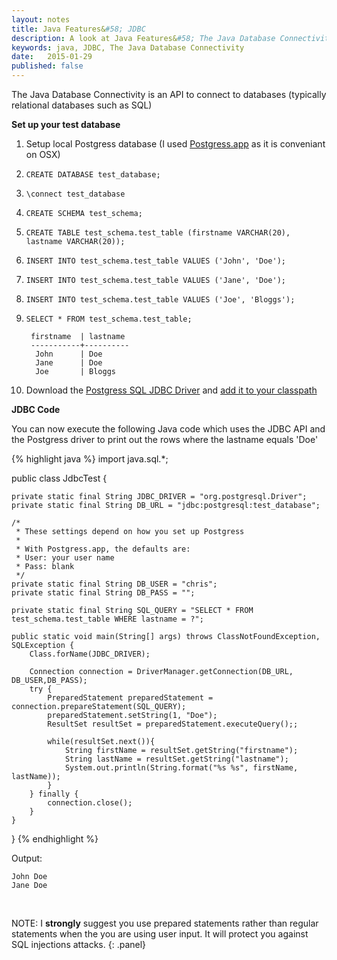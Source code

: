 ```yaml
---
layout: notes
title: Java Features&#58; JDBC
description: A look at Java Features&#58; The Java Database Connectivity.
keywords: java, JDBC, The Java Database Connectivity
date:   2015-01-29
published: false
---
```


The Java Database Connectivity is an API to connect to databases (typically relational databases such as SQL)

**Set up your test database**

1. Setup local Postgress database (I used [Postgress.app](http://postgresapp.com/) as it is conveniant on OSX)
2. `CREATE DATABASE test_database;`
3. `\connect test_database`
4. `CREATE SCHEMA test_schema;`
5. `CREATE TABLE test_schema.test_table (firstname VARCHAR(20), lastname VARCHAR(20));`
6. `INSERT INTO test_schema.test_table VALUES ('John', 'Doe');`
7. `INSERT INTO test_schema.test_table VALUES ('Jane', 'Doe');`
8. `INSERT INTO test_schema.test_table VALUES ('Joe', 'Bloggs');`
9. `SELECT * FROM test_schema.test_table;`

   ~~~
    firstname  | lastname
    -----------+----------
     John      | Doe
     Jane      | Doe
     Joe       | Bloggs
   ~~~

10. Download the [Postgress SQL JDBC Driver](https://jdbc.postgresql.org/download.html) and [add it to your classpath](https://jdbc.postgresql.org/documentation/head/classpath.html)

**JDBC Code**

You can now execute the following Java code which uses the JDBC API and the Postgress driver to print out the rows where the lastname equals 'Doe'

{% highlight java %}
import java.sql.*;

public class JdbcTest {

    private static final String JDBC_DRIVER = "org.postgresql.Driver";
    private static final String DB_URL = "jdbc:postgresql:test_database";

    /*
     * These settings depend on how you set up Postgress
     *
     * With Postgress.app, the defaults are:
     * User: your user name
     * Pass: blank
     */
    private static final String DB_USER = "chris";
    private static final String DB_PASS = "";

    private static final String SQL_QUERY = "SELECT * FROM test_schema.test_table WHERE lastname = ?";

    public static void main(String[] args) throws ClassNotFoundException, SQLException {
        Class.forName(JDBC_DRIVER);

        Connection connection = DriverManager.getConnection(DB_URL, DB_USER,DB_PASS);
        try {
            PreparedStatement preparedStatement = connection.prepareStatement(SQL_QUERY);
            preparedStatement.setString(1, "Doe");
            ResultSet resultSet = preparedStatement.executeQuery();;

            while(resultSet.next()){
                String firstName = resultSet.getString("firstname");
                String lastName = resultSet.getString("lastname");
                System.out.println(String.format("%s %s", firstName, lastName));
            }
        } finally {
            connection.close();
        }
    }
}
{% endhighlight %}

Output:

~~~
John Doe
Jane Doe
~~~
<br>

NOTE: I **strongly** suggest you use prepared statements rather than regular statements when the you are using user input. It will protect you against SQL injections attacks.
{: .panel}